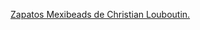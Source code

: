 ---
layout: post
wordpress_id: 1353
wordpress_url: http://noesbueno.com/archives/1353
date: '2011-11-30 14:54:13 -0600'
date_gmt: '2011-11-30 19:54:13 -0600'
body: |
  <p><a href="http://www.andamosarmados.com/?p=111567">Zapatos Mexibeads de Christian Louboutin.</a></p>
---